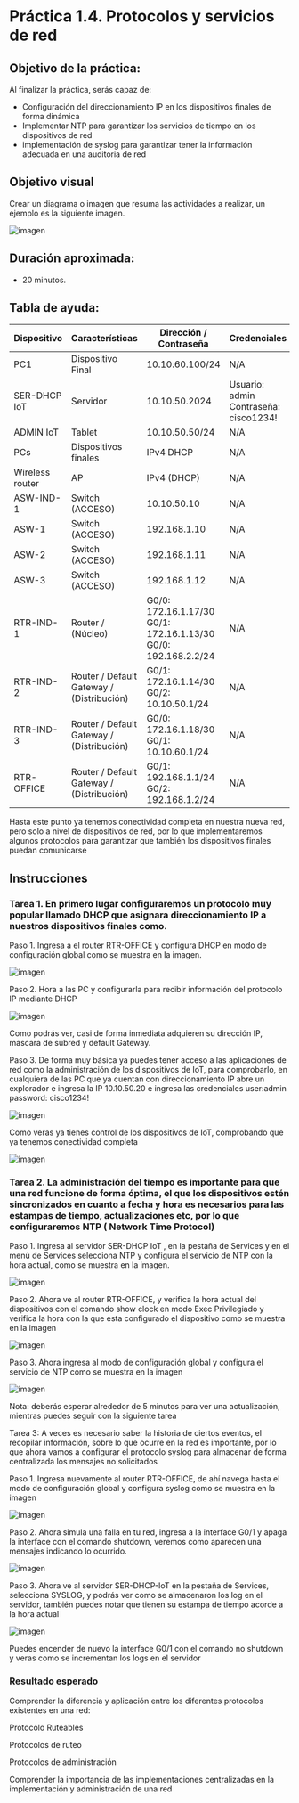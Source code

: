 # Práctica 1.4. Protocolos y servicios de red

## Objetivo de la práctica:
Al finalizar la práctica, serás capaz de:

- Configuración del direccionamiento IP en los dispositivos finales de forma dinámica 
- Implementar NTP para garantizar los servicios de tiempo en los dispositivos de red 
- implementación de syslog para garantizar tener la información adecuada en una   auditoria de red

## Objetivo visual 
Crear un diagrama o imagen que resuma las actividades a realizar, un ejemplo es la siguiente imagen. 

![imagen](../Imagenes/Práctica4/4_1.png)

## Duración aproximada:
- 20 minutos.

## Tabla de ayuda:

| Dispositivo      | Características                            | Dirección / Contraseña                                                              | Credenciales                                |
|------------------|---------------------------------------------|--------------------------------------------------------------------------------------|---------------------------------------------|
| PC1              | Dispositivo Final                          | 10.10.60.100/24                                                                      | N/A                                         |
| SER-DHCP IoT     | Servidor                                   | 10.10.50.2024                                                                        | Usuario: admin<br>Contraseña: cisco1234!    |
| ADMIN IoT        | Tablet                                     | 10.10.50.50/24                                                                       | N/A                                         |
| PCs              | Dispositivos finales                       | IPv4 DHCP                                                                            | N/A                                         |
| Wireless router  | AP                                         | IPv4 (DHCP)                                                                          | N/A                                         |
| ASW-IND-1        | Switch (ACCESO)                            | 10.10.50.10                                                                          | N/A                                         |
| ASW-1            | Switch (ACCESO)                            | 192.168.1.10                                                                         | N/A                                         |
| ASW-2            | Switch (ACCESO)                            | 192.168.1.11                                                                         | N/A                                         |
| ASW-3            | Switch (ACCESO)                            | 192.168.1.12                                                                         | N/A                                         |
| RTR-IND-1        | Router / (Núcleo)                          | G0/0: 172.16.1.17/30<br>G0/1: 172.16.1.13/30<br>G0/0: 192.168.2.2/24                 | N/A                                         |
| RTR-IND-2        | Router / Default Gateway / (Distribución) | G0/1: 172.16.1.14/30<br>G0/2: 10.10.50.1/24                                          | N/A                                         |
| RTR-IND-3        | Router / Default Gateway / (Distribución) | G0/0: 172.16.1.18/30<br>G0/1: 10.10.60.1/24                                          | N/A                                         |
| RTR-OFFICE       | Router / Default Gateway / (Distribución) | G0/1: 192.168.1.1/24<br>G0/2: 192.168.1.2/24                                         | N/A                                         |


Hasta este punto ya tenemos conectividad completa en nuestra nueva red, pero solo a nivel de dispositivos de red, por lo que implementaremos algunos protocolos para garantizar que también los dispositivos finales puedan comunicarse  

## Instrucciones 

### Tarea 1. En primero lugar configuraremos un protocolo  muy popular llamado DHCP que asignara direccionamiento IP a nuestros dispositivos finales como. 

Paso 1. Ingresa a el router RTR-OFFICE y configura DHCP en modo de configuración global como se muestra en la imagen.  

![imagen](../Imagenes/Práctica4/4_2.png)

Paso 2.  Hora a las PC y configurarla para recibir información del protocolo IP mediante DHCP 

![imagen](../Imagenes/Práctica4/4_3.png)

Como podrás ver, casi de forma inmediata adquieren su dirección IP, mascara de subred y default Gateway. 

Paso 3. De forma muy básica ya puedes tener acceso a las aplicaciones de red como la administración de los dispositivos de IoT, para comprobarlo, en cualquiera de las PC que ya cuentan con direccionamiento IP abre un explorador e ingresa la IP 10.10.50.20 e ingresa las credenciales user:admin   password: cisco1234! 

![imagen](../Imagenes/Práctica4/4_4.png)

Como veras ya tienes control de los dispositivos de IoT, comprobando que ya tenemos conectividad completa  

![imagen](../Imagenes/Práctica4/4_5.png)

### Tarea 2. La administración del tiempo es importante para que una red funcione de forma óptima, el que los dispositivos estén sincronizados en cuanto a fecha y hora es necesarios para las estampas de tiempo, actualizaciones etc, por lo que configuraremos NTP ( Network Time Protocol) 

Paso 1. Ingresa al servidor  SER-DHCP IoT , en la pestaña de Services y en el menú de Services selecciona NTP y configura el servicio de NTP con la  hora actual, como se muestra en la imagen. 

![imagen](../Imagenes/Práctica4/4_6.png)

Paso 2. Ahora  ve al router RTR-OFFICE, y verifica la hora actual del dispositivos con el comando show clock en modo Exec Privilegiado y verifica la hora con la que esta configurado el dispositivo como  se muestra en la imagen 

![imagen](../Imagenes/Práctica4/4_7.png)

Paso 3. Ahora ingresa al modo de configuración global y configura el servicio de NTP como se muestra en la imagen  

![imagen](../Imagenes/Práctica4/4_8.png)

Nota: deberás esperar alrededor de 5 minutos para ver  una actualización, mientras puedes seguir con la siguiente tarea  

Tarea 3:  A veces es necesario saber la historia de ciertos eventos, el recopilar información, sobre lo que ocurre en la red es importante, por lo que ahora vamos a configurar el protocolo syslog para almacenar de forma centralizada los mensajes no solicitados  

Paso 1. Ingresa nuevamente al router RTR-OFFICE, de ahí navega hasta el modo de configuración global y configura syslog como se muestra en la imagen  

![imagen](../Imagenes/Práctica4/4_9.png)

Paso 2. Ahora simula una falla en tu red, ingresa a la interface  G0/1 y  apaga la interface con el comando shutdown, veremos como aparecen una mensajes indicando lo ocurrido.

![imagen](../Imagenes/Práctica4/4_10.png)

Paso 3. Ahora ve al servidor SER-DHCP-IoT en la pestaña de Services, selecciona SYSLOG, y podrás ver como se almacenaron los log en el servidor, también puedes notar que tienen su estampa de tiempo acorde a la hora actual  

![imagen](../Imagenes/Práctica4/4_11.png)

Puedes encender de nuevo la interface G0/1 con el comando no shutdown y veras como se incrementan los logs en el servidor  

### Resultado esperado 

Comprender la diferencia y aplicación entre los diferentes protocolos existentes en una red: 

Protocolo Ruteables  

Protocolos de ruteo 

Protocolos de administración  

Comprender la importancia de las implementaciones centralizadas en la implementación y administración de una red  

 
